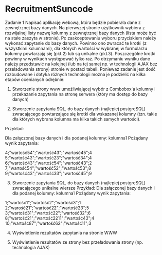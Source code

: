 # RecruitmentSuncode

Zadanie 1
Napisać aplikację webową, która będzie pobierała dane z zewnętrznej bazy
danych. Na pierwszej stronie użytkownik wybiera z rozwijalnej listy
nazwę kolumny z zewnętrznej bazy danych (lista może być na stałe zaszyta w
stronie). Po zaakceptowaniu wyboru przyciskiem należy wykonać zapytanie do bazy
danych. Powinno ono zwracać te krotki (z wszystkimi kolumnami), dla których
wartości w wybranej w formularzu kolumny powtarzają się (pkt.2) lub są unikalne
(pkt.3). Poszczególne krotki powinny w wynikach występować tylko raz. Po
otrzymaniu wyniku dane należy przedstawić na kolejnej (lub na tej samej np. w
technologii AJAX bez przeładowania strony) stronie w postaci tabeli.
Ponieważ zadanie jest dość rozbudowane i dotyka różnych technologii można je
podzielić na kilka etapów ocenianych odrębnie:

1. Stworzenie strony www umożliwiającej wybór z Combobox&#39;a kolumny i przekazanie
zapytania na stronę serwera (który ma dostęp do bazy danych)

2. Stworzenie zapytania SQL, do bazy danych (najlepiej postgreSQL) zwracającego
powtarzające się krotki dla wskazanej kolumny (tzn. takie dla których wybrana
kolumna ma kilka takich samych wartości).

Przykład:

Dla załączonej bazy danych i dla podanej kolumny: kolumna1
Pożądany wynik zapytania:

4;&quot;wartość54&quot;;&quot;wartość43&quot;;&quot;wartość45&quot;;4
5;&quot;wartość43&quot;;&quot;wartość23&quot;;&quot;wartość34&quot;;4
6;&quot;wartość43&quot;;&quot;wartość54&quot;;&quot;wartość43&quot;;2
7;&quot;wartość54&quot;;&quot;wartość52&quot;;&quot;wartość53&quot;;8
9;&quot;wartość43&quot;;&quot;wartość33&quot;;&quot;wartość45&quot;;9


3. Stworzenie zapytania SQL, do bazy danych (najlepiej postgreSQL) zwracającego
unikalne wiersze
Przykład:
Dla załączonej bazy danych i dla podanej kolumny: kolumna1
Pożądany wynik zapytania:

1;&quot;wartość1&quot;;&quot;wartość2&quot;;&quot;wartość3&quot;;1
2;&quot;warość21&quot;;&quot;wartość22&quot;;&quot;wartość23&quot;;5
3;&quot;wartość31&quot;;&quot;wartość22&quot;;&quot;wartość32&quot;;6
8;&quot;wartość21&quot;;&quot;wartość2211&quot;;&quot;wartość43&quot;;4
10;&quot;wartość87&quot;;&quot;wartość62&quot;;&quot;wartość11&quot;;3

4. Wyświetlenie rezultatów zapytania na stronie WWW

5. Wyświetlenie rezultatów ze strony bez przeładowania strony (np. technologia
AJAX)
